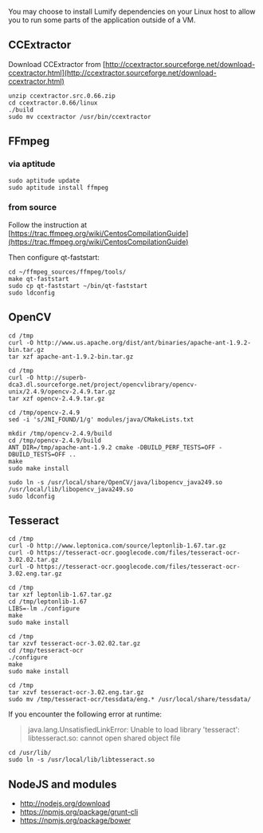 You may choose to install Lumify dependencies on your Linux host to allow you to run some parts of the application outside of a VM.


## CCExtractor

Download CCExtractor from [http://ccextractor.sourceforge.net/download-ccextractor.html](http://ccextractor.sourceforge.net/download-ccextractor.html)

    unzip ccextractor.src.0.66.zip
    cd ccextractor.0.66/linux
    ./build
    sudo mv ccextractor /usr/bin/ccextractor


## FFmpeg
### via aptitude

    sudo aptitude update
    sudo aptitude install ffmpeg

### from source

Follow the instruction at [https://trac.ffmpeg.org/wiki/CentosCompilationGuide](https://trac.ffmpeg.org/wiki/CentosCompilationGuide)

Then configure qt-faststart:

    cd ~/ffmpeg_sources/ffmpeg/tools/
    make qt-faststart
    sudo cp qt-faststart ~/bin/qt-faststart
    sudo ldconfig


## OpenCV

    cd /tmp
    curl -O http://www.us.apache.org/dist/ant/binaries/apache-ant-1.9.2-bin.tar.gz
    tar xzf apache-ant-1.9.2-bin.tar.gz

    cd /tmp
    curl -O http://superb-dca3.dl.sourceforge.net/project/opencvlibrary/opencv-unix/2.4.9/opencv-2.4.9.tar.gz
    tar xzf opencv-2.4.9.tar.gz

    cd /tmp/opencv-2.4.9
    sed -i 's/JNI_FOUND/1/g' modules/java/CMakeLists.txt

    mkdir /tmp/opencv-2.4.9/build
    cd /tmp/opencv-2.4.9/build
    ANT_DIR=/tmp/apache-ant-1.9.2 cmake -DBUILD_PERF_TESTS=OFF -DBUILD_TESTS=OFF ..
    make
    sudo make install

    sudo ln -s /usr/local/share/OpenCV/java/libopencv_java249.so /usr/local/lib/libopencv_java249.so
    sudo ldconfig


## Tesseract

    cd /tmp
    curl -O http://www.leptonica.com/source/leptonlib-1.67.tar.gz
    curl -O https://tesseract-ocr.googlecode.com/files/tesseract-ocr-3.02.02.tar.gz
    curl -O https://tesseract-ocr.googlecode.com/files/tesseract-ocr-3.02.eng.tar.gz

    cd /tmp
    tar xzf leptonlib-1.67.tar.gz
    cd /tmp/leptonlib-1.67
    LIBS=-lm ./configure
    make
    sudo make install

    cd /tmp
    tar xzvf tesseract-ocr-3.02.02.tar.gz
    cd /tmp/tesseract-ocr
    ./configure
    make
    sudo make install

    cd /tmp
    tar xzvf tesseract-ocr-3.02.eng.tar.gz
    sudo mv /tmp/tesseract-ocr/tessdata/eng.* /usr/local/share/tessdata/


If you encounter the following error at runtime:

> java.lang.UnsatisfiedLinkError: Unable to load library 'tesseract': libtesseract.so: cannot open shared object file

    cd /usr/lib/
    sudo ln -s /usr/local/lib/libtesseract.so


## NodeJS and modules

- http://nodejs.org/download
- https://npmjs.org/package/grunt-cli
- https://npmjs.org/package/bower
